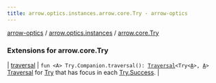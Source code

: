 ```yaml
---
title: arrow.optics.instances.arrow.core.Try - arrow-optics
---
```


[arrow-optics](../../index.html) / [arrow.optics.instances](../index.html) / [arrow.core.Try](./index.html)

### Extensions for arrow.core.Try

| [traversal](traversal.html) | `fun <A> Try.Companion.traversal(): `[`Traversal`](../../arrow.optics/-traversal.html)`<Try<`[`A`](traversal.html#A)`>, `[`A`](traversal.html#A)`>`<br>[Traversal](../../arrow.optics/-traversal.html) for [Try](#) that has focus in each [Try.Success](#). |

